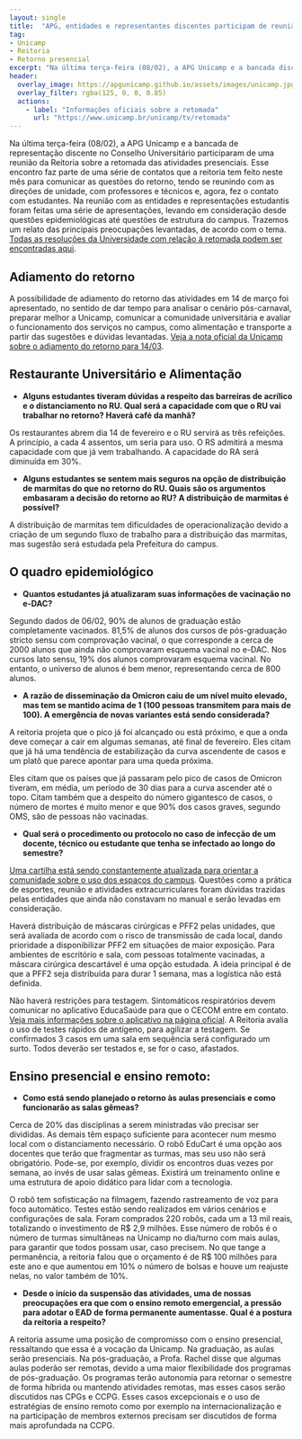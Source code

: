 ```yaml
---
layout: single
title:  "APG, entidades e representantes discentes participam de reunião com Reitoria sobre a retomada"
tag:
- Unicamp
- Reitoria
- Retorno presencial
excerpt: "Na última terça-feira (08/02), a APG Unicamp e a bancada discente no Conselho Universitário participaram de uma reunião da Reitoria sobre a retomada das atividades presenciais junto a outras entidades representativas."
header:
  overlay_image: https://apgunicamp.github.io/assets/images/unicamp.jpg
  overlay_filter: rgba(125, 0, 0, 0.85)
  actions:
    - label: "Informações oficiais sobre a retomada"
      url: "https://www.unicamp.br/unicamp/tv/retomada"
---
```

Na última terça-feira (08/02), a APG Unicamp e a bancada de representação discente no Conselho Universitário participaram de uma reunião da Reitoria sobre a retomada das atividades presenciais. Esse encontro faz parte de uma série de contatos que a reitoria tem feito neste mês para comunicar as questões do retorno, tendo se reunindo com as direções de unidade, com professores e técnicos e, agora, fez o contato com estudantes. Na reunião com as entidades e representações estudantis foram feitas uma série de apresentações, levando em consideração desde questões epidemiológicas até questões de estrutura do campus. Trazemos um relato das principais preocupações levantadas, de acordo com o tema. [Todas as resoluções da Universidade com relação à retomada podem ser encontradas aqui](https://www.unicamp.br/unicamp/noticias/retomada-grs).

## Adiamento do retorno

A possibilidade de adiamento do retorno das atividades em 14 de março foi apresentado, no sentido de dar tempo para analisar o cenário pós-carnaval, preparar melhor a Unicamp, comunicar a comunidade universitária e avaliar o funcionamento dos serviços no campus, como alimentação e transporte a partir das sugestões e dúvidas levantadas. [Veja a nota oficial da Unicamp sobre o adiamento do retorno para 14/03](https://www.unicamp.br/unicamp/noticias/2022/02/08/unicamp-adia-o-inicio-das-aulas-para-14-de-marco).

## Restaurante Universitário e Alimentação

- **Alguns estudantes tiveram dúvidas a respeito das barreiras de acrílico e o distanciamento no RU. Qual será a capacidade com que o RU vai trabalhar no retorno? Haverá café da manhã?**

Os restaurantes abrem dia 14 de fevereiro e o RU servirá as três refeições. A princípio, a cada 4 assentos, um seria para uso. O RS admitirá a mesma capacidade com que já vem trabalhando. A capacidade do RA será diminuída em 30%.

- **Alguns estudantes se sentem mais seguros na opção de distribuição de marmitas do que no retorno do RU. Quais são os argumentos embasaram a decisão do retorno ao RU? A distribuição de marmitas é possível?**

A distribuição de marmitas tem dificuldades de operacionalização devido a criação de um segundo fluxo de trabalho para a distribuição das marmitas, mas sugestão será estudada pela Prefeitura do campus.

## O quadro epidemiológico

- **Quantos estudantes já atualizaram suas informações de vacinação no e-DAC?**

Segundo dados de 06/02, 90% de alunos de graduação estão completamente vacinados. 81,5% de alunos dos cursos de pós-graduação stricto sensu com comprovação vacinal, o que corresponde a cerca de 2000 alunos que ainda não comprovaram esquema vacinal no e-DAC. Nos cursos lato sensu, 19% dos alunos comprovaram esquema vacinal. No entanto, o universo de alunos é bem menor, representando cerca de 800 alunos.

- **A razão de disseminação da Omicron caiu de um nível muito elevado, mas tem se mantido acima de 1 (100 pessoas transmitem para mais de 100). A emergência de novas variantes está sendo considerada?**

A reitoria projeta que o pico já foi alcançado ou está próximo, e que a onda deve começar a cair em algumas semanas, até final de fevereiro. Eles citam que já há uma tendência de estabilização da curva ascendente de casos e um platô que parece apontar para uma queda próxima.

Eles citam que os países que já passaram pelo pico de casos de Omicron tiveram, em média, um período de 30 dias para a curva ascender até o topo. Citam também que a despeito do número gigantesco de casos, o número de mortes é muito menor e que 90% dos casos graves, segundo OMS, são de pessoas não vacinadas.

- **Qual será o procedimento ou protocolo no caso de infecção de um docente, técnico ou estudante que tenha se infectado ao longo do semestre?**

[Uma cartilha está sendo constantemente atualizada para orientar a comunidade sobre o uso dos espaços do campus](https://www.unicamp.br/unicamp/cartilha-covid-19). Questões como a prática de esportes, reunião e atividades extracurriculares foram dúvidas trazidas pelas entidades que ainda não constavam no manual e serão levadas em consideração.

Haverá distribuição de máscaras cirúrgicas e PFF2 pelas unidades, que será avaliada de acordo com o risco de transmissão de cada local, dando prioridade a disponibilizar PFF2 em situações de maior exposição. Para ambientes de escritório e sala, com pessoas totalmente vacinadas, a máscara cirúrgica descartável é uma opção estudada. A ideia principal é de que a PFF2 seja distribuída para durar 1 semana, mas a logística não está definida.

Não haverá restrições para testagem. Sintomáticos respiratórios devem comunicar no aplicativo EducaSaúde para que o CECOM entre em contato. [Veja mais informações sobre o aplicativo na página oficial](https://www.unicamp.br/unicamp/cartilha-covid-19/aplicativo-para-vigilancia-em-saude-da-unicamp-educasaude). A Reitoria avalia o uso de testes rápidos de antígeno, para agilizar a testagem. Se confirmados 3 casos em uma sala em sequência será configurado um surto. Todos deverão ser testados e, se for o caso, afastados.

## Ensino presencial e ensino remoto:

- **Como está sendo planejado o retorno às aulas presenciais e como funcionarão as salas gêmeas?**

Cerca de 20% das disciplinas a serem ministradas vão precisar ser divididas. As demais têm espaço suficiente para acontecer num mesmo local com o distanciamento necessário. O robô EduCart é uma opção aos docentes que terão que fragmentar as turmas, mas seu uso não será obrigatório. Pode-se, por exemplo, dividir os encontros duas vezes por semana, ao invés de usar salas gêmeas. Existirá um treinamento online e uma estrutura de apoio didático para lidar com a tecnologia.

O robô tem sofisticação na filmagem, fazendo rastreamento de voz para foco automático. Testes estão sendo realizados em vários cenários e configurações de sala. Foram comprados 220 robôs, cada um a 13 mil reais, totalizando o investimento de R\$ 2,9 milhões. Esse número de robôs é o número de turmas simultâneas na Unicamp no dia/turno com mais aulas, para garantir que todos possam usar, caso precisem. No que tange a permanência, a reitoria falou que o orçamento é de R$ 100 milhões para este ano e que aumentou em 10% o número de bolsas e houve um reajuste nelas, no valor também de 10%.

- **Desde o início da suspensão das atividades, uma de nossas preocupações era que com o ensino remoto emergencial, a pressão para adotar o EAD de forma permanente aumentasse. Qual é a postura da reitoria a respeito?**

A reitoria assume uma posição de compromisso com o ensino presencial, ressaltando que essa é a vocação da Unicamp. Na graduação, as aulas serão presenciais. Na pós-graduação, a Profa. Rachel disse que algumas aulas poderão ser remotas, devido a uma maior flexibilidade dos programas de pós-graduação. Os programas terão autonomia para retornar o semestre de forma híbrida ou mantendo atividades remotas, mas esses casos serão discutidos nas CPGs e CCPG. Esses casos excepcionais e o uso de estratégias de ensino remoto como por exemplo na internacionalização e na participação de membros externos precisam ser discutidos de forma mais aprofundada na CCPG.

